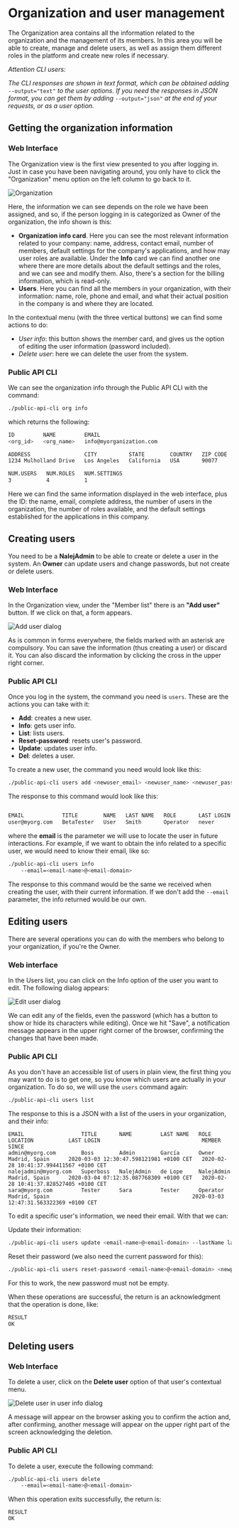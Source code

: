 # Organization and user management

The Organization area contains all the information related to the organization and the management of its members. In this area you will be able to create, manage and delete users, as well as assign them different roles in the platform and create new roles if necessary.

_Attention CLI users:_

_The CLI responses are shown in text format, which can be obtained adding_ `--output="text"` _to the user options. If you need the responses in JSON format, you can get them by adding_ `--output="json"` _at the end of your requests, or as a user option._

## Getting the organization information

### Web Interface

The Organization view is the first view presented to you after logging in. Just in case you have been navigating around, you only have to click the "Organization" menu option on the left column to go back to it.

![Organization ](../img/org_main.png)

Here, the information we can see depends on the role we have been assigned, and so, if the person logging in is categorized as Owner of the organization, the info shown is this:

* **Organization info card**. Here you can see the most relevant information related to your company: name, address, contact email, number of members, default settings for the company's applications, and how may user roles are available. Under the **Info** card we can find another one where there are more details about the default settings and the roles, and we can see and modify them. Also, there's a section for the billing information, which is read-only.
* **Users**. Here you can find all the members in your organization, with their information: name, role, phone and email, and what their actual position in the company is and where they are located. 

In the contextual menu (with the three vertical buttons) we can find some actions to do:

* _User info_: this button shows the member card, and gives us the option of editing the user information (password included).
* _Delete user_: here we can delete the user from the system.

### Public API CLI

We can see the organization info through the Public API CLI with the command:

```bash
./public-api-cli org info
```

which returns the following:

```bash
ID         NAME         EMAIL
<org_id>   <org_name>   info@myorganization.com

ADDRESS                 CITY          STATE        COUNTRY   ZIP CODE
1234 Mulholland Drive   Los Angeles   California   USA       90077

NUM.USERS   NUM.ROLES   NUM.SETTINGS
3           4           1
```

Here we can find the same information displayed in the web interface, plus the ID: the name, email, complete address, the number of users in the organization, the number of roles available, and the default settings established for the applications in this company.

## Creating users

You need to be a **NalejAdmin** to be able to create or delete a user in the system. An **Owner** can update users and change passwords, but not create or delete users. 

### Web Interface

In the Organization view, under the "Member list" there is an **"Add user"** button. If we click on that, a form appears.

![Add user dialog](../img/org_adduser.png)

As is common in forms everywhere, the fields marked with an asterisk are compulsory. You can save the information (thus creating a user) or discard it. You can also discard the information by clicking the cross in the upper right corner.

### Public API CLI

Once you log in the system, the command you need is `users`. These are the actions you can take with it:

* **Add**: creates a new user.
* **Info**: gets user info.
* **List**: lists users.
* **Reset-password**: resets user's password.
* **Update**: updates user info.
* **Del**: deletes a user. 

To create a new user, the command you need would look like this:

```bash
./public-api-cli users add <newuser_email> <newuser_name> <newuser_password> <newuser_lastname> <newuser_role_name> <newuser_title> --location <newuser_location> --phone <newuser_phone> --photoPath <newuser_photopath>
```

The response to this command would look like this:

```bash

EMAIL            TITLE        NAME   LAST NAME   ROLE       LAST LOGIN   MEMBER SINCE
user@myorg.com   BetaTester   User   Smith       Operator   never        2020-03-03 12:47:31.563322369 +0100 CET
```

where the **email** is the parameter we will use to locate the user in future interactions. For example, if we want to obtain the info related to a specific user, we would need to know their email, like so:

```bash
./public-api-cli users info 
    --email=<email-name>@<email-domain>
```

The response to this command would be the same we received when creating the user, with their current information. If we don't add the `--email` parameter, the info returned would be our own.

## Editing users

There are several operations you can do with the members who belong to your organization, if you're the Owner.

### Web interface

In the Users list, you can click on the Info option of the user you want to edit. The following dialog appears:

![Edit user dialog](../img/org_userinfo.png)

We can edit any of the fields, even the password (which has a button to show or hide its characters while editing). Once we hit "Save", a notification message appears in the upper right corner of the browser, confirming the changes that have been made.

### Public API CLI

As you don't have an accessible list of users in plain view, the first thing you may want to do is to get one, so you know which users are actually in your organization. To do so, we will use the `users` command again:

```bash
./public-api-cli users list
```

The response to this is a JSON with a list of the users in your organization, and their info:

```shell
EMAIL                  TITLE       NAME         LAST NAME   ROLE         LOCATION           LAST LOGIN                                MEMBER SINCE
admin@myorg.com        Boss        Admin        García      Owner        Madrid, Spain      2020-03-03 12:30:47.598121981 +0100 CET   2020-02-28 10:41:37.994411567 +0100 CET
nalejadmin@myorg.com   Superboss   NalejAdmin   de Lope     NalejAdmin   Madrid, Spain      2020-03-04 07:12:35.087768309 +0100 CET   2020-02-28 10:41:37.828527405 +0100 CET
sara@myorg.com         Tester      Sara         Tester      Operator     Madrid, Spain                                             2020-03-03 12:47:31.563322369 +0100 CET
```

To edit a specific user's information, we need their email. With that we can:

Update their information:

```bash
./public-api-cli users update <email-name>@<email-domain> --lastName lastName --location NewCity, NewCountry --name newName --phone +00 123 456 789 --photoPath /path/to/new/photo --title newTitleInTheCompany
```

Reset their password \(we also need the current password for this\):

```bash
./public-api-cli users reset-password <email-name>@<email-domain> <newpassword>
```

For this to work, the new password must not be empty.

When these operations are successful, the return is an acknowledgment that the operation is done, like:

```bash
RESULT
OK
```

## Deleting users

### Web Interface

To delete a user, click on the **Delete user** option of that user's contextual menu.

![Delete user in user info dialog](../img/org_deleteuser.png)

A message will appear on the browser asking you to confirm the action and, after confirming, another message will appear on the upper right part of the screen acknowledging the deletion.

### Public API CLI

To delete a user, execute the following command:

```bash
./public-api-cli users delete 
    --email=<email-name>@<email-domain>
```

When this operation exits successfully, the return is:

```text
RESULT
OK
```

